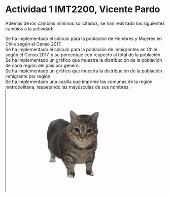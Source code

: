 # Actividad 1 IMT2200, Vicente Pardo
Además de los cambios mínimos solicitados, se han realizado los siguientes cambios a la actividad:
<summary>
    Se ha implementado el cálculo para la población de Hombres y Mujeres en Chile según el Censo 2017.
<summary>
    Se ha implementado el cálculo para la población de inmigrantes en Chile según el Censo 2017, y su porcentaje con respecto al total de la población.
<summary>
    Se ha implementado un gráfico que muestra la distribución de la población de cada región del país por género.
<summary>
    Se ha implementado un gráfico que muestra la distribución de la población inmigrante por región.
<summary>
    Se ha implementado una casilla que imprime las comunas de la región metropolitana, respetando las mayúsculas de sus nombres.
<summary>


<img src="/spinning-spining-cat.gif">